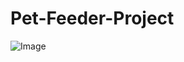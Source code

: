 # Pet-Feeder-Project

![Image](https://drive.google.com/open?id=1lUnAZyt3UlTjP5olb9bvnko7zqg-UNyY/to/img.png)
